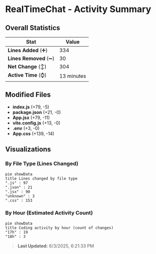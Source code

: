 # RealTimeChat - Activity Summary 

## Overall Statistics

| Stat                   | Value                                                             |
| ---------------------- | ----------------------------------------------------------------- |
| **Lines Added** (➕)   | 334                                          |
| **Lines Removed** (➖) | 30                                        |
| **Net Change** (↕)    | 304                |
| **Active Time** (⌚)   | 13 minutes |


## Modified Files
- **index.js** (+79, -5)
- **package.json** (+21, -0)
- **App.jsx** (+79, -11)
- **vite.config.js** (+13, -0)
- **.env** (+3, -0)
- **App.css** (+139, -14)

## Visualizations

### By File Type (Lines Changed)

```mermaid
pie showData
title Lines changed by file type
".js" : 97
".json" : 21
".jsx" : 90
"unknown" : 3
".css" : 153
```

### By Hour (Estimated Activity Count)

```mermaid
pie showData
title Coding activity by hour (count of changes)
"17h" : 19
"18h" : 3
```


> **Last Updated:** 6/3/2025, 6:21:33 PM